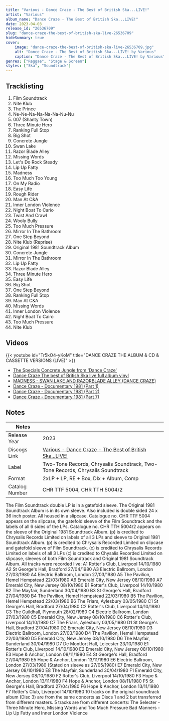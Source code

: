 ```yaml
---
title: "Various - Dance Craze - The Best of British Ska...LIVE!"
artist: "Various"
album_name: "Dance Craze - The Best of British Ska...LIVE!"
date: 2023-04-03
release_id: "26536709"
slug: "dance-craze-the-best-of-british-ska-live-26536709"
hideSummary: true
cover:
    image: "dance-craze-the-best-of-british-ska-live-26536709.jpg"
    alt: "Dance Craze - The Best of British Ska...LIVE! by Various"
    caption: "Dance Craze - The Best of British Ska...LIVE! by Various"
genres: ["Reggae", "Stage & Screen"]
styles: ["Ska", "Soundtrack"]
---
```


## Tracklisting
1. Film Soundtrack
2. Nite Klub
3. The Prince
4. Ne-Ne-Na-Na-Na-Na-Nu-Nu
5. 007 (Shanty Town)
6. Three Minute Hero
7. Ranking Full Stop
8. Big Shot
9. Concrete Jungle
10. Swan Lake
11. Razor Blade Alley
12. Missing Words
13. Let's Do Rock Steady
14. Lip Up Fatty
15. Madness
16. Too Much Too Young
17. On My Radio
18. Easy Life
19. Rough Rider
20. Man At C&A
21. Inner London Violence
22. Night Boat To Cario
23. Twist And Crawl
24. Wooly Bully
25. Too Much Pressure
26. Mirror In The Bathroom
27. One Step Beyond
28. Nite Klub (Reprise)
29. Original 1981 Soundtrack Album
30. Concrete Jungle
31. Mirror In The Bathroom
32. Lip Up Fatty
33. Razor Blade Alley
34. Three Minute Hero
35. Easy Life
36. Big Shot
37. One Step Beyond
38. Ranking Full Stop
39. Man At C&A
40. Missing Words
41. Inner London Violence
42. Night Boat To Cairo
43. Too Much Pressure
44. Nite Klub

## Videos
{{< youtube id="Tr5kO4-yKoM" title="DANCE CRAZE THE ALBUM & CD & CASSETTE VERSIONS (LIVE)" >}}
- [The Specials Concrete Jungle from 'Dance Craze'](https://www.youtube.com/watch?v=g8qh63nu1OQ)
- [Dance Craze The best of British Ska live full album vinyl](https://www.youtube.com/watch?v=kBTowqTVkAk)
- [MADNESS - SWAN LAKE AND RAZORBLADE ALLEY (DANCE CRAZE)](https://www.youtube.com/watch?v=nU1EV0WvwzM)
- [Dance Craze - Documentary 1981 (Part 1)](https://www.youtube.com/watch?v=Amo1MNw7c1k)
- [Dance Craze - Documentary 1981 (Part 2)](https://www.youtube.com/watch?v=62k2AKhy-ms)
- [Dance Craze - Documentary 1981 (Part 7)](https://www.youtube.com/watch?v=tKhGB6Ih5oc)


## Notes

| Notes          |             |
| ---------------| ----------- |
| Release Year   | 2023 |
| Discogs Link   | [Various - Dance Craze - The Best of British Ska...LIVE!](https://www.discogs.com/release/26536709-Various-Dance-Craze-The-Best-of-British-SkaLIVE) |
| Label          | Two-Tone Records, Chrysalis Soundtrack, Two-Tone Records, Chrysalis Soundtrack |
| Format         | 2xLP + LP, RE + Box, Dlx + Album, Comp |
| Catalog Number | CHR TTF 5004, CHR TTH 5004/2 |

The Film Soundtrack double LP is in a gatefold sleeve. The Original 1981 Soundtrack Album is in its own sleeve. Also included is double sided 24 x 36 inch poster. All housed in a slipcase.  Catalogue no. CHR TTF 5004 appears on the slipcase, the gatefold sleeve of the Film Soundtrack and the labels of all 6 sides of the LPs.   Catalogue no. CHR TTH 5004/2 appears on the sleeve of the Original 1981 Soundtrack Album.  (p) is credited to Chrysalis Records Limited on labels of all 3 LPs and sleeve to Original 1981 Soundtrack Album.   (p) is credited to Chrysalis Recorded Limited on slipcase and gatefold sleeve of Film Soundtrack.  (c) is credited to Chrysalis Records Limited on labels of all 3 LPs  (c) is credited to Chysalis Recorded Limited on slipcase, sleeves of both Film Soundtrack and Original 1981 Soundtrack Album.  All tracks were recorded live:  A1 Rotter's Club, Liverpool 14/10/1980 A2 St George's Hall, Bradford 27/04/1980 A3 Electric Ballroom, London 27/03/1980 A4 Electric Ballroom, London 27/03/1980 A5 The Pavilion, Hemel Hempstead 22/03/1980 A6 Emerald City, New Jersey 08/10/1980 A7 Emerald City, New Jersey 08/10/1980 B1 Rotter's Club, Liverpool 14/10/1980 B2 The Mayfair, Sunderland 30/04/1980 B3 St George's Hall, Bradford 27/04/1980 B4 The Pavilion, Hemel Hempstead 22/03/1980 B5 The Pavilion, Hemel Hempstead 22/03/1980 B6 The Friars, Aylesbury 03/05/1980  C1 St George's Hall, Bradford 27/04/1980 C2 Rotter's Club, Liverpool 14/10/1980 C3 The Guildhall, Plymouth 28/02/1980 C4 Electric Ballroom, London 27/03/1980 C5 Emerald City, New Jersey 08/10/1980 C6 Rotter's Club, Liverpool 14/10/1980 C7 The Friars, Aylesbury 03/05/1980 D1 St George's Hall, Bradford 27/04/1980 D2 Emerald City, New Jersey 08/10/1980 D3 Electric Ballroom, London 27/03/1980 D4 The Pavilion, Hemel Hempstead 22/03/1980 D5 Emerald City, New Jersey 08/10/1980 D6 The Mayfair, Sunderland 30/04/1980 D7 De Montfort Hall, Leicester 23/10/1980  E1 Rotter's Club, Liverpool 14/10/1980 E2 Emerald City, New Jersey 08/10/1980 E3 Hope & Anchor, London 08/11/1980 E4 St George's Hall, Bradford 27/04/1980 E5 Hope & Anchor, London 13/11/1980 E6 Electric Ballroom, London 27/03/1980 (Stated on sleeve as 27/05/1980) E7 Emerald City, New Jersey 08/10/1980 E8 The Mayfair, Sunderland 30/04/1980 F1 Emerald City, New Jersey 08/10/1980 F2 Rotter's Club, Liverpool 14/10/1980 F3 Hope & Anchor, London 13/11/1980 F4 Hope & Anchor, London 08/11/1980 F5 St George's Hall, Bradford 27/04/1980 F6 Hope & Anchor, London 13/11/1980 F7 Rotter's Club, Liverpool 14/10/1980  10 tracks on the original soundtrack album (Disc 3) are from the same concerts as Discs 1 and 2 but transferred from different masters.  5 tracks are from different concerts:  The Selecter - Three Minute Hero, Missing Words and Too Much Pressure Bad Manners - Lip Up Fatty and Inner London Violence

